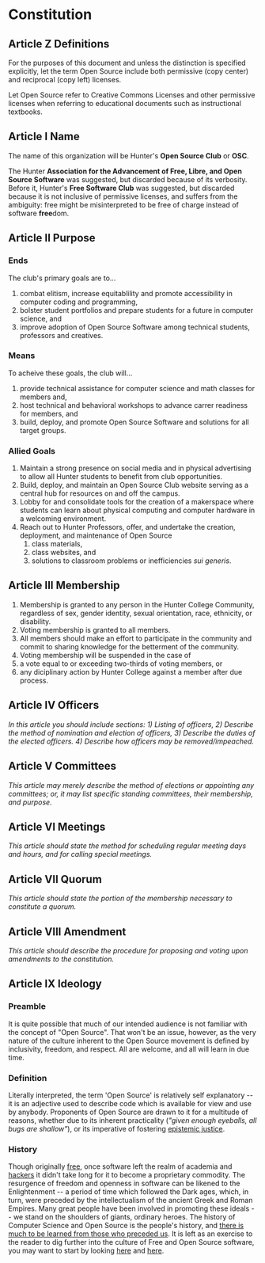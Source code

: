 # Constitution

## Article Z Definitions

For the purposes of this document and unless the distinction is specified
explicitly, let the term Open Source include both permissive (copy center) and
reciprocal (copy left) licenses.

Let Open Source refer to Creative Commons Licenses and other permissive licenses
when referring to educational documents such as instructional textbooks.

## Article I Name

The name of this organization will be Hunter's **Open Source Club** or **OSC**.

The Hunter **Association for the Advancement of Free, Libre, and Open Source
Software** was suggested, but discarded because of its verbosity. Before it,
Hunter's **Free Software Club** was suggested, but discarded because it is not
inclusive of permissive licenses, and suffers from the ambiguity: free might be
misinterpreted to be free of charge instead of software **free**dom.

## Article II Purpose

### Ends

The club's primary goals are to...

1. combat elitism, increase equitablility and promote accessibility in computer
   coding and programming,
1. bolster student portfolios and prepare students for a future in computer
   science, and
1. improve adoption of Open Source Software among technical students, professors
   and creatives.

### Means

To acheive these goals, the club will...

1. provide technical assistance for computer science and math classes for
   members and,
1. host technical and behavioral workshops to advance carrer readiness for
   members, and
1. build, deploy, and promote Open Source Software and solutions for all target
   groups.

### Allied Goals

1. Maintain a strong presence on social media and in physical advertising to
   allow all Hunter students to benefit from club opportunities.
1. Build, deploy, and maintain an Open Source Club website serving as a central
   hub for resources on and off the campus.
1. Lobby for and consolidate tools for the creation of a makerspace where
   students can learn about physical computing and computer hardware in a
   welcoming environment.
1. Reach out to Hunter Professors, offer, and undertake the creation,
   deployment, and maintenance of Open Source
   1. class materials,
   1. class websites, and
   1. solutions to classroom problems or inefficiencies *sui generis*.

## Article III Membership
 
1. Membership is granted to any person in the Hunter College Community,
   regardless of sex, gender identity, sexual orientation, race, ethnicity, or
   disability.
1. Voting membership is granted to all members.
1. All members should make an effort to participate in the community and commit
   to sharing knowledge for the betterment of the community.
1. Voting membership will be suspended in the case of
  1. a vote equal to or exceeding two-thirds of voting members, or
  1. any diciplinary action by Hunter College against a member after due
     process.
  
## Article IV Officers
*In this article you should include sections: 1) Listing of officers, 2)
Describe the method of nomination and election of officers, 3) Describe the
duties of the elected officers. 4) Describe how officers may be
removed/impeached.*

## Article V Committees

*This article may merely describe the method of elections or appointing any
committees; or, it may list specific standing committees, their membership, and
purpose.*

## Article VI Meetings
*This article should state the method for scheduling regular meeting days and
hours, and for calling special meetings.*

## Article VII Quorum
*This article should state the portion of the membership necessary to constitute
a quorum.*

## Article VIII Amendment
*This article should describe the procedure for proposing and voting upon
amendments to the constitution.*

## Article IX Ideology

### Preamble

It is quite possible that much of our intended audience is not familiar with the concept of "Open Source". That won't be an issue, however, as the very nature of the culture inherent to the Open Source movement is defined by inclusivity, freedom, and respect. All are welcome, and all will learn in due time.

### Definition

Literally interpreted, the term 'Open Source' is relatively self explanatory -- it is an adjective used to describe code which is available for view and use by anybody. Proponents of Open Source are drawn to it for a multitude of reasons, whether due to its inherent practicality (*"given enough eyeballs, all bugs are shallow"*), or its imperative of fostering [epistemic justice](https://en.wikipedia.org/wiki/Epistemic_injustice). 

### History
Though originally [free](https://en.wikipedia.org/wiki/Free_software#History), once software left the realm of academia and [hackers](https://en.wikipedia.org/wiki/Hacker_culture) it didn't take long for it to become a proprietary commodity. The resurgence of freedom and openness in software can be likened to the Enlightenment -- a period of time which followed the Dark ages, which, in turn, were preceded by the intellectualism of the ancient Greek and Roman Empires. Many great people have been involved in promoting these ideals -- we stand on the shoulders of giants, ordinary heroes. The history of Computer Science and Open Source is the people's history, and [there is much to be learned from those who preceded us](https://plato.stanford.edu/entries/history/#HegHis). It is left as an exercise to the reader to dig further into the culture of Free and Open Source software, you may want to start by looking [here](https://www.fsf.org) and [here](http://www.catb.org/~esr/writings/).
